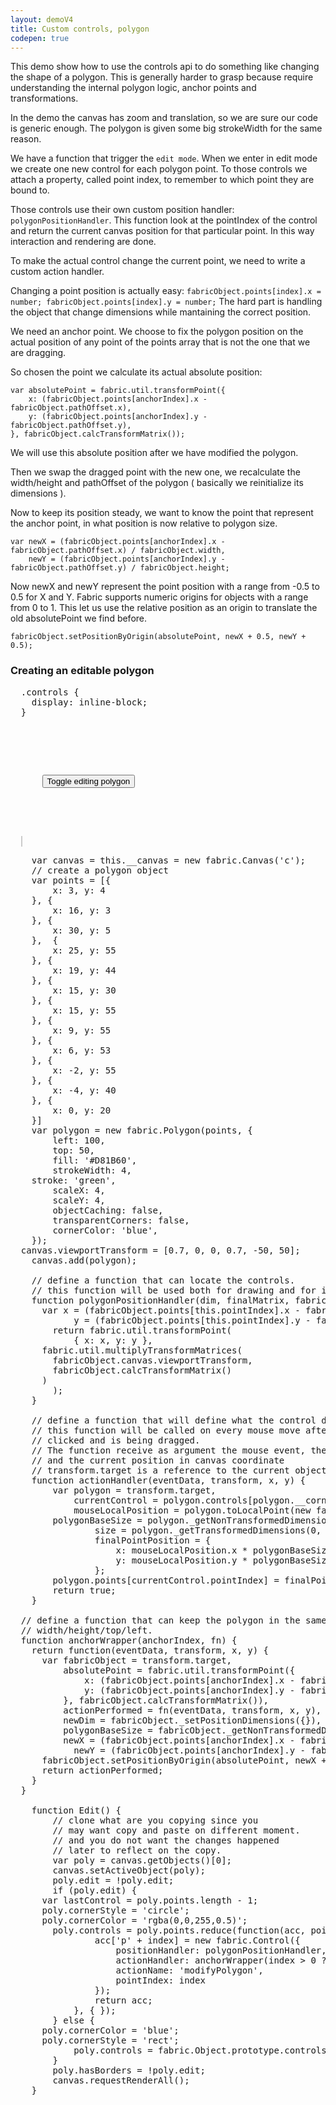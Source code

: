 ```yaml
---
layout: demoV4
title: Custom controls, polygon
codepen: true
---
```

This demo show how to use the controls api to do something like changing the shape of a polygon.
This is generally harder to grasp because require understanding the internal polygon logic,
anchor points and transformations.

In the demo the canvas has zoom and translation, so we are sure our code is generic enough.
The polygon is given some big strokeWidth for the same reason.

We have a function that trigger the `edit mode`.
When we enter in edit mode we create one new control for each polygon point.
To those controls we attach a property, called point index, to remember to which point they are bound to.

Those controls use their own custom position handler: `polygonPositionHandler`. This function
look at the pointIndex of the control and return the current canvas position for that particular point.
In this way interaction and rendering are done.

To make the actual control change the current point, we need to write a custom action handler.

Changing a point position is actually easy:
`fabricObject.points[index].x = number; fabricObject.points[index].y = number;`
The hard part is handling the object that change dimensions while mantaining the correct position.

We need an anchor point. We choose to fix the polygon position on the actual position of any point of the points array that is not the one that we are dragging.

So chosen the point we calculate its actual absolute position:
```
var absolutePoint = fabric.util.transformPoint({
    x: (fabricObject.points[anchorIndex].x - fabricObject.pathOffset.x),
    y: (fabricObject.points[anchorIndex].y - fabricObject.pathOffset.y),
}, fabricObject.calcTransformMatrix());
```
We will use this absolute position after we have modified the polygon.

Then we swap the dragged point with the new one, we recalculate the width/height and pathOffset of the polygon ( basically we reinitialize its dimensions ).

Now to keep its position steady, we want to know the point that represent the anchor point, in what position is now relative to polygon size.

```
var newX = (fabricObject.points[anchorIndex].x - fabricObject.pathOffset.x) / fabricObject.width,
    newY = (fabricObject.points[anchorIndex].y - fabricObject.pathOffset.y) / fabricObject.height;
```
Now newX and newY represent the point position with a range from -0.5 to 0.5 for X and Y.
Fabric supports numeric origins for objects with a range from 0 to 1. This let us use the relative position as an origin to translate the old absolutePoint we find before.

```
fabricObject.setPositionByOrigin(absolutePoint, newX + 0.5, newY + 0.5);
```


### Creating an editable polygon

<div
  class="codepen-later"
  data-editable="true"
  data-height="600"
  data-default-tab="js,result"
  data-prefill='{
    "scripts": "https://unpkg.com/fabric@4.0.0-rc.1/dist/fabric.js"
  }'
>
<pre data-lang="css" data-options-autoprefixer="true">
  .controls {
  	display: inline-block;
  }
</pre>

<pre data-lang="html">
  <div class="controls">
    <p>
      <button id="edit" onclick="Edit()">Toggle editing polygon</button>
    </p>
  </div>
  <canvas id="c" width="500" height="400" style="border:1px solid #ccc"></canvas>
</pre>
<pre data-lang="js">
	var canvas = this.__canvas = new fabric.Canvas('c');
	// create a polygon object
	var points = [{
		x: 3, y: 4
	}, {
		x: 16, y: 3
	}, {
		x: 30, y: 5
	},  {
		x: 25, y: 55
	}, {
		x: 19, y: 44
	}, {
		x: 15, y: 30
	}, {
		x: 15, y: 55
	}, {
		x: 9, y: 55
	}, {
		x: 6, y: 53
	}, {
		x: -2, y: 55
	}, {
		x: -4, y: 40
	}, {
		x: 0, y: 20
	}]
	var polygon = new fabric.Polygon(points, {
		left: 100,
		top: 50,
		fill: '#D81B60',
		strokeWidth: 4,
    stroke: 'green',
		scaleX: 4,
		scaleY: 4,
		objectCaching: false,
		transparentCorners: false,
		cornerColor: 'blue',
	});
  canvas.viewportTransform = [0.7, 0, 0, 0.7, -50, 50];
	canvas.add(polygon);

	// define a function that can locate the controls.
	// this function will be used both for drawing and for interaction.
	function polygonPositionHandler(dim, finalMatrix, fabricObject) {
	  var x = (fabricObject.points[this.pointIndex].x - fabricObject.pathOffset.x),
		    y = (fabricObject.points[this.pointIndex].y - fabricObject.pathOffset.y);
		return fabric.util.transformPoint(
			{ x: x, y: y },
      fabric.util.multiplyTransformMatrices(
        fabricObject.canvas.viewportTransform,
        fabricObject.calcTransformMatrix()
      )
		);
	}

	// define a function that will define what the control does
	// this function will be called on every mouse move after a control has been
	// clicked and is being dragged.
	// The function receive as argument the mouse event, the current trasnform object
	// and the current position in canvas coordinate
	// transform.target is a reference to the current object being transformed,
	function actionHandler(eventData, transform, x, y) {
		var polygon = transform.target,
		    currentControl = polygon.controls[polygon.__corner],
		    mouseLocalPosition = polygon.toLocalPoint(new fabric.Point(x, y), 'center', 'center'),
        polygonBaseSize = polygon._getNonTransformedDimensions(),
				size = polygon._getTransformedDimensions(0, 0),
				finalPointPosition = {
					x: mouseLocalPosition.x * polygonBaseSize.x / size.x + polygon.pathOffset.x,
					y: mouseLocalPosition.y * polygonBaseSize.y / size.y + polygon.pathOffset.y
				};
		polygon.points[currentControl.pointIndex] = finalPointPosition;
		return true;
	}

  // define a function that can keep the polygon in the same position when we change its
  // width/height/top/left.
  function anchorWrapper(anchorIndex, fn) {
    return function(eventData, transform, x, y) {
      var fabricObject = transform.target,
          absolutePoint = fabric.util.transformPoint({
              x: (fabricObject.points[anchorIndex].x - fabricObject.pathOffset.x),
              y: (fabricObject.points[anchorIndex].y - fabricObject.pathOffset.y),
          }, fabricObject.calcTransformMatrix()),
          actionPerformed = fn(eventData, transform, x, y),
          newDim = fabricObject._setPositionDimensions({}),
          polygonBaseSize = fabricObject._getNonTransformedDimensions(),
          newX = (fabricObject.points[anchorIndex].x - fabricObject.pathOffset.x) / polygonBaseSize.x,
  		    newY = (fabricObject.points[anchorIndex].y - fabricObject.pathOffset.y) / polygonBaseSize.y;
      fabricObject.setPositionByOrigin(absolutePoint, newX + 0.5, newY + 0.5);
      return actionPerformed;
    }
  }

	function Edit() {
		// clone what are you copying since you
		// may want copy and paste on different moment.
		// and you do not want the changes happened
		// later to reflect on the copy.
		var poly = canvas.getObjects()[0];
		canvas.setActiveObject(poly);
		poly.edit = !poly.edit;
		if (poly.edit) {
      var lastControl = poly.points.length - 1;
      poly.cornerStyle = 'circle';
      poly.cornerColor = 'rgba(0,0,255,0.5)';
	    poly.controls = poly.points.reduce(function(acc, point, index) {
				acc['p' + index] = new fabric.Control({
					positionHandler: polygonPositionHandler,
					actionHandler: anchorWrapper(index > 0 ? index - 1 : lastControl, actionHandler),
					actionName: 'modifyPolygon',
					pointIndex: index
				});
				return acc;
			}, { });
		} else {
      poly.cornerColor = 'blue';
      poly.cornerStyle = 'rect';
			poly.controls = fabric.Object.prototype.controls;
		}
		poly.hasBorders = !poly.edit;
		canvas.requestRenderAll();
	}
</pre>
</div>
